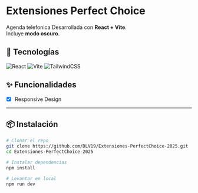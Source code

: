#  Extensiones Perfect Choice

Agenda telefonica Desarrollada con  **React + Vite**.  
Incluye **modo oscuro**.

## 🧰 Tecnologías
![React](https://img.shields.io/badge/React-20232A?style=for-the-badge&logo=react&logoColor=61DAFB)
![Vite](https://img.shields.io/badge/Vite-646CFF?style=for-the-badge&logo=vite&logoColor=white)
![TailwindCSS](https://img.shields.io/badge/Tailwind_CSS-38B2AC?style=for-the-badge&logo=tailwind-css&logoColor=white)


## ✨ Funcionalidades  
- [x] Responsive Design   

---

## 📦 Instalación

```bash
# Clonar el repo
git clone https://github.com/DLV19/Extensiones-PerfectChoice-2025.git
cd Extensiones-PerfectChoice-2025

# Instalar dependencias
npm install

# Levantar en local
npm run dev
